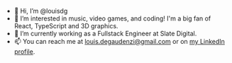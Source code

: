 - 👋 Hi, I’m @louisdg
- 👀 I’m interested in music, video games, and coding! I'm a big fan of React, TypeScript and 3D graphics.
- 🌱 I’m currently working as a Fullstack Engineer at Slate Digital.
- 📫 You can reach me at louis.degaudenzi@gmail.com or on [my LinkedIn profile](https://www.linkedin.com/in/louis-degaudenzi/).
